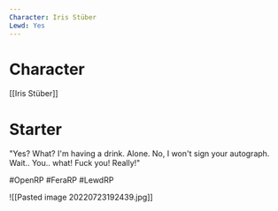 ```yaml
---
Character: Iris Stüber
Lewd: Yes
---
```

# Character
[[Iris Stüber]]

# Starter
"Yes? What? I'm having a drink. Alone. No, I won't sign your autograph. Wait.. You.. what! Fuck you! Really!"

#OpenRP #FeraRP #LewdRP 

![[Pasted image 20220723192439.jpg]]